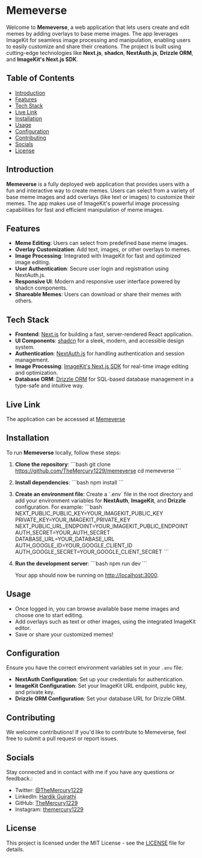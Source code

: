 # Memeverse

Welcome to **Memeverse**, a web application that lets users create and edit memes by adding overlays to base meme images. The app leverages ImageKit for seamless image processing and manipulation, enabling users to easily customize and share their creations. The project is built using cutting-edge technologies like **Next.js**, **shadcn**, **NextAuth.js**, **Drizzle ORM**, and **ImageKit's Next.js SDK**.

## Table of Contents

- [Introduction](#introduction)
- [Features](#features)
- [Tech Stack](#tech-stack)
- [Live Link](#live-link)
- [Installation](#installation)
- [Usage](#usage)
- [Configuration](#configuration)
- [Contributing](#contributing)
- [Socials](#socials)
- [License](#license)

## Introduction

**Memeverse** is a fully deployed web application that provides users with a fun and interactive way to create memes. Users can select from a variety of base meme images and add overlays (like text or images) to customize their memes. The app makes use of ImageKit's powerful image processing capabilities for fast and efficient manipulation of meme images.

## Features

- **Meme Editing**: Users can select from predefined base meme images.
- **Overlay Customization**: Add text, images, or other overlays to memes.
- **Image Processing**: Integrated with ImageKit for fast and optimized image editing.
- **User Authentication**: Secure user login and registration using NextAuth.js.
- **Responsive UI**: Modern and responsive user interface powered by shadcn components.
- **Shareable Memes**: Users can download or share their memes with others.

## Tech Stack

- **Frontend**: [Next.js](https://nextjs.org) for building a fast, server-rendered React application.
- **UI Components**: [shadcn](https://shadcn.dev) for a sleek, modern, and accessible design system.
- **Authentication**: [NextAuth.js](https://next-auth.js.org) for handling authentication and session management.
- **Image Processing**: [ImageKit's Next.js SDK](https://docs.imagekit.io/javascript/nextjs) for real-time image editing and optimization.
- **Database ORM**: [Drizzle ORM](https://orm.drizzle.team) for SQL-based database management in a type-safe and intuitive way.

## Live Link

The application can be accessed at [Memeverse](https://memeverse-two.vercel.app)

## Installation

To run **Memeverse** locally, follow these steps:

1. **Clone the repository**:
   \`\`\`bash
   git clone https://github.com/TheMercury1229/memeverse
   cd memeverse
   \`\`\`

2. **Install dependencies**:
   \`\`\`bash
   npm install
   \`\`\`

3. **Create an environment file**:
   Create a \`.env\` file in the root directory and add your environment variables for **NextAuth**, **ImageKit**, and **Drizzle** configuration. For example:
   \`\`\`bash
   NEXT_PUBLIC_PUBLIC_KEY=YOUR_IMAGEKIT_PUBLIC_KEY
   PRIVATE_KEY=YOUR_IMAGEKIT_PRIVATE_KEY
   NEXT_PUBLIC_URL_ENDPOINT=YOUR_IMAGEKIT_PUBLIC_ENDPOINT
   AUTH_SECRET=YOUR_AUTH_SECRET
   DATABASE_URL=YOUR_DATABASE_URL
   AUTH_GOOGLE_ID=YOUR_GOOGLE_CLIENT_ID
   AUTH_GOOGLE_SECRET=YOUR_GOOGLE_CLIENT_SECRET
   \`\`\`

4. **Run the development server**:
   \`\`\`bash
   npm run dev
   \`\`\`

   Your app should now be running on [http://localhost:3000](http://localhost:3000).

## Usage

- Once logged in, you can browse available base meme images and choose one to start editing.
- Add overlays such as text or other images, using the integrated ImageKit editor.
- Save or share your customized memes!

## Configuration

Ensure you have the correct environment variables set in your `.env` file:

- **NextAuth Configuration**: Set up your credentials for authentication.
- **ImageKit Configuration**: Set your ImageKit URL endpoint, public key, and private key.
- **Drizzle ORM Configuration**: Set your database URL for Drizzle ORM.

## Contributing

We welcome contributions! If you'd like to contribute to Memeverse, feel free to submit a pull request or report issues.

## Socials

Stay connected and in contact with me if you have any questions or feedback.:

- Twitter: [@TheMercury1229](https://x.com/TheMercury1229)
- LinkedIn: [Hardik Gujrathi](https://www.linkedin.com/in/hardik-gujrathi-b7ba49294)
- GitHub: [TheMercury1229](https://github.com/TheMercury1229)
- Instagram: [themercury1229](https://www.instagram.com/themercury1229/)

## License

This project is licensed under the MIT License - see the [LICENSE](LICENSE) file for details.
